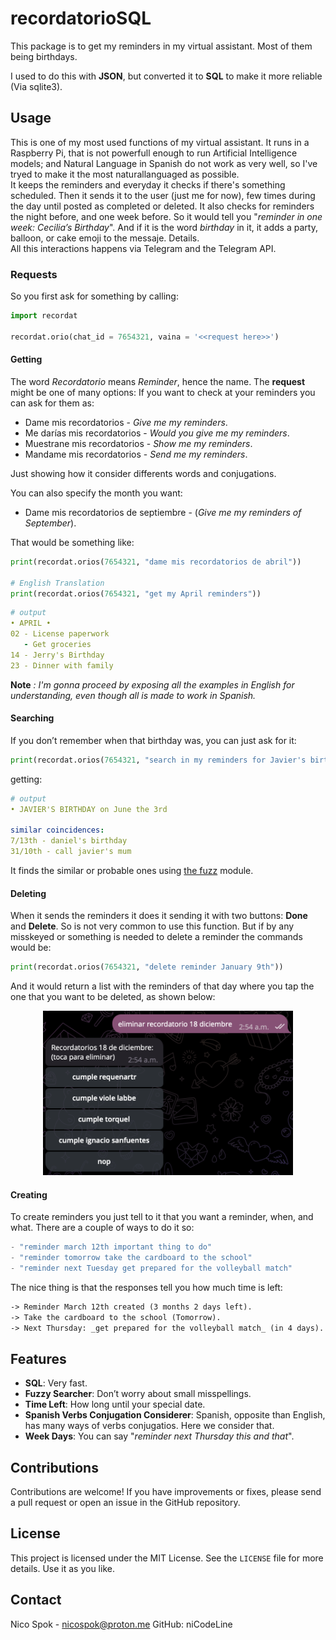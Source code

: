 # recordatorioSQL

This package is to get my reminders in my virtual assistant. Most of them being birthdays.  
  
I used to do this with **JSON**, but converted it to **SQL** to make it more reliable (Via sqlite3).


## Usage
  
This is one of my most used functions of my virtual assistant. It runs in a Raspberry Pi, that is not powerfull enough to run Artificial Intelligence models; and Natural Language in Spanish do not work as very well, so I've tryed to make it the most naturallanguaged as possible.  
It keeps the reminders and everyday it checks if there's something scheduled. Then it sends it to the user (just me for now), few times during the day until posted as completed or deleted. It also checks for reminders the night before, and one week before. So it would tell you "_reminder in one week: Cecilia’s Birthday_". And if it is the word _birthday_ in it, it adds a party, balloon, or cake emoji to the messaje. Details.  
All this interactions happens via Telegram and the Telegram API.  

### Requests
So you first ask for something by calling:
```python
import recordat

recordat.orio(chat_id = 7654321, vaina = '<<request here>>')
```
#### Getting
The word _Recordatorio_ means _Reminder_, hence the name. 
The **request** might be one of many options:
If you want to check at your reminders you can ask for them as:

- Dame mis recordatorios - _Give me my reminders_.
- Me darías mis recordatorios - _Would you give me my reminders_.
- Muestrane mis recordatorios - _Show me my reminders_.
- Mandame mis recordatorios - _Send me my reminders_.

Just showing how it consider differents words and conjugations.

You can also specify the month you want:
- Dame mis recordatorios de septiembre - (_Give me my reminders of September_).

That would be something like:
```python
print(recordat.orios(7654321, "dame mis recordatorios de abril"))

# English Translation
print(recordat.orios(7654321, "get my April reminders"))
```

```yaml
# output
• APRIL •
02 - License paperwork
   - Get groceries
14 - Jerry's Birthday
23 - Dinner with family
```

**Note** _: I'm gonna proceed by exposing all the examples in English for understanding, even though all is made to work in Spanish._

#### Searching
If you don’t remember when that birthday was, you can just ask for it:
```python
print(recordat.orios(7654321, "search in my reminders for Javier's birthday"))
```
getting:
```yaml
# output
• JAVIER'S BIRTHDAY on June the 3rd

similar coincidences:
7/13th - daniel's birthday
31/10th - call javier's mum
```
It finds the similar or probable ones using [the fuzz](https://github.com/seatgeek/thefuzz) module.

#### Deleting
When it sends the reminders it does it sending it with two buttons: **Done** and **Delete**. So is not very common to use this function. But if by any misskeyed or something is needed to delete a reminder the commands would be:
```python
print(recordat.orios(7654321, "delete reminder January 9th"))
```
And it would return a list with the reminders of that day where you tap the one that you want to be deleted, as shown below:

<p align="center">
  <img src="images/delete_message.png" width="400">
</p>

#### Creating
To create reminders you just tell to it that you want a reminder, when, and what. There are a couple of ways to do it so:
```python
- "reminder march 12th important thing to do"
- "reminder tomorrow take the cardboard to the school"
- "reminder next Tuesday get prepared for the volleyball match"
```
The nice thing is that the responses tell you how much time is left:
```markdown
-> Reminder March 12th created (3 months 2 days left).
-> Take the cardboard to the school (Tomorrow).
-> Next Thursday: _get prepared for the volleyball match_ (in 4 days).
```

## Features

- **SQL**: Very fast.
- **Fuzzy Searcher**: Don’t worry about small misspellings.
- **Time Left**: How long until your special date.
- **Spanish Verbs Conjugation Considerer**: Spanish, opposite than English, has many ways of verbs conjugatios. Here we consider that.
- **Week Days**: You can say "_reminder next Thursday this and that_".

## Contributions

Contributions are welcome! If you have improvements or fixes, please send a pull request or open an issue in the GitHub repository.

## License

This project is licensed under the MIT License. See the `LICENSE` file for more details. Use it as you like.

## Contact

Nico Spok - nicospok@proton.me
GitHub: niCodeLine
